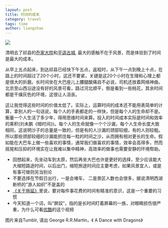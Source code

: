 ```yaml
---
layout: post
title: 时间的成本
category: travel
tags: time
author: liangzhao
---
```

<span class="imgcenter">![][5]</span>  

清明去了祁县的[乔家大院][1]和[平遥古城][2], 最大的感触不在于风景，而是体验到了时间是最大的成本。  

从早上五点起床，到达祁县已经快下午五点，返程时，从下午一点到晚上十点，在路上的时间超过了20个小时，这还不要紧，关键是这20个小时在生理和心理上都是很大的折磨。长时间坐在大巴座儿上腰腿酸痛自不必说，司机还放着网络神曲。北京至山西沿途没有好的风景可看，路过河北顺平，倒是看到一些桃花，其余时间都是干燥灰色的环境，这很让人沮丧。  

这让我觉得这些时间的价值太低了。实际上，运算时间的成本还不能用表简单的计算，拿别人的一句话说，每个人的手表都走的一样快，但是每个人的生命却不是。衡量一个人生活了多少年，得用思维时间来算。投入的时间成本实际是时间和效率的乘积(刘未鹏《暗时间》)。每个人的生命就像一个个沙漏，每个人生命长度大致相同，这说明沙子的总量是一致的，但是有的人沙漏的颈部较细，有的人则较粗。所以那些颈部较细的沙漏能抓住每一粒的时间之沙，从而拥有相对更长的生命。假如能在大巴车上做一些喜欢的事情，通常我们做喜欢的事情，效率会高得多，然而摇晃和压抑的环境实在让我难以集中精神，高效率的做事也需要安静的环境帮助。 

- 回想起来，先坐动车到太原，然后再坐大巴也许是更好的选择，至少应该能大大缩短路途时间，以后出门，缩短旅途时间应主要考虑，如果风景宜人，或是有事可做则另当别论  
- 不要选择在节假日出行，一是会堵车， 二是景区人数也会很多，据说清明西湖断桥的“游人如织”不是盖的  
- [《关于拖延》][3]里说，要对每件事花费的时间有精准的意识，这是一个重要的习惯  
- 今天知道一个词，叫“屏奴”，指的是长时间盯着屏幕的一族，对眼睛损伤很严重，为什么可看[优酷][4]的这个视频  

图片来自Tumblr, 语出 George R.R.Martin，《 A Dance with Dragons》  

[1]: http://baike.baidu.com/subview/7616/5340651.htm?fromId=7616&from=rdtself&fr=wordsearch
[2]: http://baike.baidu.com/link?url=VC6Ipv5KuDSI8hk0WR22HMCcBtGfhoWKwRkKxI9fo5dzNfx9-9vk-RN475_8o55n
[3]: http://liangzhao.org/life/2013/11/08/procrastination/
[4]: http://v.youku.com/v_show/id_XNjk1Njc4NTMy.html
[5]: http://25.media.tumblr.com/tumblr_m4dt9rA3kC1qcndmfo1_500.jpg